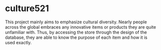 # culture521
This project mainly aims to emphasize cultural diversity. Nearly people across the global embraces any innovative items or products they are quite unfamiliar with. Thus, by accessing the store through the design of the database, they are able to know the purpose of each item and how it is used exactly.
